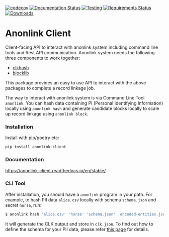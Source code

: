 [![codecov](https://codecov.io/gh/data61/anonlink-client/branch/main/graph/badge.svg)](https://codecov.io/gh/data61/anonlink-client)
[![Documentation Status](https://readthedocs.org/projects/anonlink-client/badge/?version=latest)](http://anonlink-client.readthedocs.io/en/latest/?badge=latest)
[![Testing](https://github.com/data61/anonlink-client/actions/workflows/ci.yml/badge.svg?branch=main)](https://github.com/data61/anonlink-client/actions/workflows/ci.yml)
[![Requirements Status](https://requires.io/github/data61/anonlink-client/requirements.svg?branch=main)](https://requires.io/github/data61/anonlink-client/requirements/?branch=main)
[![Downloads](https://pepy.tech/badge/anonlink-client)](https://pepy.tech/project/anonlink-client)
# Anonlink Client


Client-facing API to interact with anonlink system including command line tools and Rest API communication.
Anonlink system needs the following three components to work together:

* [clkhash](https://github.com/data61/clkhash)
* [blocklib](https://github.com/data61/blocklib)

This package provides an easy to use API to interact with the above packages to complete a record linkage job.

The way to interact with anonlink system is via Command Line Tool `anonlink`. You can hash data containing PI (Personal
 Identifying Information) locally using `anonlink hash` and generate candidate blocks locally to scale up record linkage 
 using `anonlink block`.

### Installation

Install with pip/poetry etc:

```python3
pip install anonlink-client
```

### Documentation

https://anonlink-client.readthedocs.io/en/stable/

### CLI Tool

After installation, you should have a `anonlink` program in your path. For
example, to hash PII data  `alice.csv` locally with schema `schema.json` and secret `horse`, run:
```bash
$ anonlink hash 'alice.csv' 'horse' 'schema.json' 'encoded-entities.json'
```

It will generate the CLK output and store in `clk.json`. To find out how to define the schema
for your PII data, please refer [this page](https://clkhash.readthedocs.io/en/stable/schema.html) for 
details.

